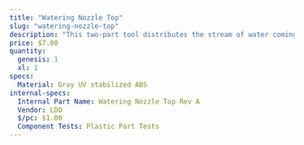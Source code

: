 ```yaml
---
title: "Watering Nozzle Top"
slug: "watering-nozzle-top"
description: "This two-part tool distributes the stream of water coming from the UTM into a gentle shower for your plants."
price: $7.00
quantity:
  genesis: 1
  xl: 1
specs:
  Material: Gray UV stabilized ABS
internal-specs:
  Internal Part Name: Watering Nozzle Top Rev A
  Vendor: LDO
  $/pc: $1.00
  Component Tests: Plastic Part Tests
---
```

